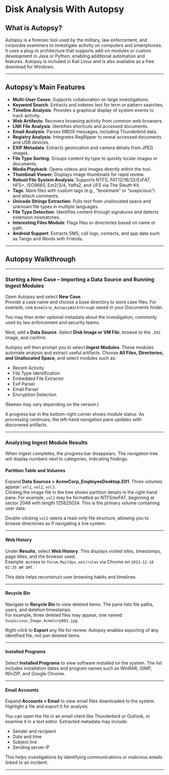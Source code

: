 # Disk Analysis With Autopsy

## What is Autopsy?

Autopsy is a forensic tool used by the military, law enforcement, and corporate examiners to investigate activity on computers and smartphones. It uses a plug-in architecture that supports add-on modules or custom development in Java or Python, enabling additional automation and features. Autopsy is included in Kali Linux and is also available as a free download for Windows.

***

## Autopsy’s Main Features

* **Multi-User Cases**: Supports collaboration on large investigations.
* **Keyword Search**: Extracts and indexes text for term or pattern searches.
* **Timeline Analysis**: Provides a graphical display of system events to track activity.
* **Web Artifacts**: Recovers browsing activity from common web browsers.
* **LNK File Analysis**: Identifies shortcuts and accessed documents.
* **Email Analysis**: Parses MBOX messages, including Thunderbird data.
* **Registry Analysis**: Integrates RegRipper to reveal accessed documents and USB devices.
* **EXIF Metadata**: Extracts geolocation and camera details from JPEG images.
* **File Type Sorting**: Groups content by type to quickly locate images or documents.
* **Media Playback**: Opens videos and images directly within the tool.
* **Thumbnail Viewer**: Displays image thumbnails for rapid review.
* **Robust File System Analysis**: Supports NTFS, FAT12/16/32/ExFAT, HFS+, ISO9660, Ext2/3/4, Yaffs2, and UFS via The Sleuth Kit.
* **Tags**: Mark files with custom tags (e.g., “bookmark” or “suspicious”) and attach comments.
* **Unicode Strings Extraction**: Pulls text from unallocated space and unknown file types in multiple languages.
* **File Type Detection**: Identifies content through signatures and detects extension mismatches.
* **Interesting Files Module**: Flags files or directories based on name or path.
* **Android Support**: Extracts SMS, call logs, contacts, and app data such as Tango and Words with Friends.

***

## Autopsy Walkthrough

***

### Starting a New Case – Importing a Data Source and Running Ingest Modules

Open Autopsy and select **New Case**.\
Provide a case name and choose a base directory to store case files. For example, use `AcmeCorp_AutopsyWalkthrough` saved in your Documents folder.

You may then enter optional metadata about the investigation, commonly used by law enforcement and security teams.

Next, add a **Data Source**. Select **Disk Image or VM File**, browse to the `.E01` image, and confirm.

Autopsy will then prompt you to select **Ingest Modules**. These modules automate analysis and extract useful artifacts. Choose **All Files, Directories, and Unallocated Space**, and select modules such as:

* Recent Activity
* File Type Identification
* Embedded File Extractor
* Exif Parser
* Email Parser
* Encryption Detection

(Names may vary depending on the version.)

A progress bar in the bottom-right corner shows module status. As processing continues, the left-hand navigation pane updates with discovered artifacts.

***

### Analyzing Ingest Module Results

When ingest completes, the progress bar disappears. The navigation tree will display numbers next to categories, indicating findings.

#### Partition Table and Volumes

Expand **Data Sources > AcmeCorp\_EmployeeDesktop.E01**. Three volumes appear: `vol1`, `vol2`, `vol3`.\
Clicking the image file in the tree shows partition details in the right-hand pane. For example, `vol2` may be formatted as NTFS/exFAT, beginning at sector 2048 with length 125825024. This is the primary volume containing user data.

Double-clicking `vol2` opens a read-only file structure, allowing you to browse directories as if navigating a live system.

***

#### Web History

Under **Results**, select **Web History**. This displays visited sites, timestamps, page titles, and the browser used.\
Example: access to `forum.MailOps.net/rules` via Chrome on `2013-12-18 02:35 AM GMT`.

This data helps reconstruct user browsing habits and timelines.

***

#### Recycle Bin

Navigate to **Recycle Bin** to view deleted items. The pane lists file paths, users, and deletion timestamps.\
For example, three deleted files may appear, one named `Suspicious_Image_AcmeCorp001.jpg`.

Right-click to **Export** any file for review. Autopsy enables exporting of any identified file, not just deleted items.

***

#### Installed Programs

Select **Installed Programs** to view software installed on the system. The list includes installation dates and program names such as WinRAR, GIMP, WinZIP, and Google Chrome.

***

#### Email Accounts

Expand **Accounts > Email** to view email files downloaded to the system.\
Highlight a file and export it for analysis.

You can open the file in an email client like Thunderbird or Outlook, or examine it in a text editor. Extracted metadata may include:

* Sender and recipient
* Date and time
* Subject line
* Sending server IP

This helps investigations by identifying communications or malicious emails linked to an incident.

***
